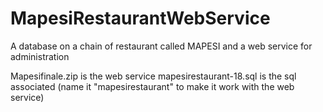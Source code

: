 # MapesiRestaurantWebService
A database on a chain of restaurant called MAPESI and a web service for administration


Mapesifinale.zip is the web service
mapesirestaurant-18.sql is the sql associated (name it "mapesirestaurant" to make it work with the web service)
